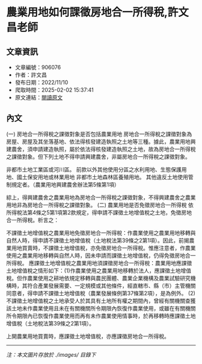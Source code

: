 # 農業用地如何課徵房地合一所得稅,許文昌老師

## 文章資訊
- 文章編號：906076
- 作者：許文昌
- 發布日期：2022/11/10
- 爬取時間：2025-02-02 15:37:41
- 原文連結：[閱讀原文](https://real-estate.get.com.tw/Columns/detail.aspx?no=906076)

## 內文
(一)	房地合一所得稅之課徵對象是否包括農業用地
房地合一所得稅之課徵對象為房屋、房屋及其坐落基地、依法得核發建造執照之土地等三種。據此，農業用地興建農舍，須申請建造執照，屬於依法得核發建造執照之土地，故為房地合一所得稅之課徵對象。但下列土地不得申請興建農舍，非屬房地合一所得稅之課徵對象。

非都市土地工業區或河川區。
前款以外其他使用分區之水利用地、生態保護用地、國土保安用地或林業用地
非都市土地森林區養殖用地。
其他違反土地使用管制規定者。（農業用地興建農舍辦法第5條第1項）

綜上，得興建農舍之農業用地為房地合一所得稅之課徵對象，不得興建農舍之農業用地非為房地合一所得稅之課徵對象。
 (二)	農業用地是否免徵房地合一所得稅
依所得稅法第4條之5第1項第2款規定，得申請不課徵土地增值稅之土地，免徵房地合一所得稅。析言之：

不課徵土地增值稅之農業用地免徵房地合一所得稅：作農業使用之農業用地移轉與自然人時，得申請不課徵土地增值稅（土地稅法第39條之2第1項）。因此，前揭農業用地買賣時，不課徵土地增值稅，亦免徵房地合一所得稅。惟應注意者，作農業使用之農業用地移轉與自然人時，因未申請而課徵土地增值稅，仍得免徵房地合一所得稅。
應課徵土地增值稅之農業用地須課徵房地合一所得稅：農業用地應課徵土地增值稅之情形如下：(1)作農業使用之農業用地移轉於法人，應課徵土地增值稅。但作農業使用之耕地依規定移轉與農民團體、農業企業機構及農業試驗研究機構時，其符合產業發展需要、一定規模或其他條件，經直轄市、縣（市）主管機關同意者，得申請不課徵土地增值稅（農業發展條例第37條第2項），是為例外。 (2)不課徵土地增值稅之土地承受人於其具有土地所有權之期間內，曾經有關機關查獲該土地未作農業使用且未在有關機關所令期限內恢復作農業使用，或雖在有關機關所令期限內已恢復作農業使用而再有未作農業使用情事時，於再移轉時應課徵土地增值稅（土地稅法第39條之2第1項）。

上開農業用地買賣時，應課徵土地增值稅，亦應課徵房地合一所得稅。

---
*注：本文圖片存放於 ./images/ 目錄下*

